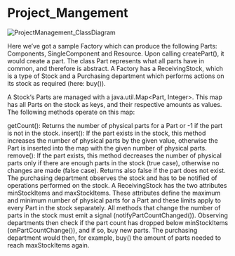 # Project_Mangement


![ProjectManagement_ClassDiagram](https://user-images.githubusercontent.com/44247875/107162570-80b79500-69a4-11eb-864d-b4927faa18f6.jpg)


Here we’ve got a sample Factory which can produce the following Parts: Components, SingleComponent and Resource. Upon calling createPart(), it would create a part. The class Part represents what all parts have in common, and therefore is abstract. A Factory has a ReceivingStock, which is a type of Stock and a Purchasing department which performs actions on its stock as required (here: buy()).

A Stock‘s Parts are managed with a java.util.Map<Part, Integer>. This map has all Parts on the stock as keys, and their respective amounts as values. The following methods operate on this map:

getCount(): Returns the number of physical parts for a Part or -1 if the part is not in the stock.
insert(): If the part exists in the stock, this method increases the number of physical parts by the given value,
otherwise the Part is inserted into the map with the given number of physical parts.
remove():
If the part exists, this method decreases the number of physical parts only if there are enough parts in the stock (true case),
otherwise no changes are made (false case). Returns also false if the part does not exist.
The purchasing department observes the stock and has to be notified of operations performed on the stock. A ReceivingStock has the two attributes minStockItems and maxStockItems.
These attributes define the maximum and minimum number of physical parts for a Part and these limits apply to every Part in the stock separately. All methods that change the number of parts in the stock must emit a signal (notifyPartCountChanged()). Observing departments then check if the part count has dropped below minStockItems (onPartCountChange()), and if so, buy new parts. The purchasing department would then, 
for example, buy() the amount of parts needed to reach maxStockItems again.
